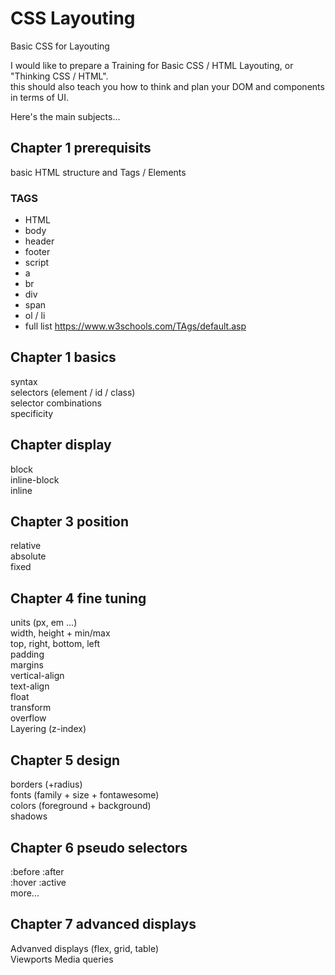 # CSS Layouting
Basic CSS for Layouting  

I would like to prepare a Training for Basic CSS / HTML Layouting, or "Thinking CSS / HTML".  
this should also teach you how to think and plan your DOM and components in terms of UI.  

Here's the main subjects...  

## Chapter 1 prerequisits 
basic HTML structure and Tags / Elements

### TAGS
* HTML
* body
* header
* footer
* script
* a
* br
* div
* span
* ol / li
* full list https://www.w3schools.com/TAgs/default.asp

## Chapter 1 basics
syntax  
selectors (element / id / class)  
selector combinations  
specificity

## Chapter display
block  
inline-block  
inline  

## Chapter 3 position
relative  
absolute  
fixed  

## Chapter 4 fine tuning
units (px, em ...)  
width, height + min/max  
top, right, bottom, left  
padding  
margins  
vertical-align  
text-align  
float  
transform  
overflow  
Layering (z-index)  

## Chapter 5 design
borders (+radius)  
fonts (family + size + fontawesome)  
colors (foreground + background)  
shadows

## Chapter 6 pseudo selectors
:before :after  
:hover :active  
more...

## Chapter 7 advanced displays
Advanved displays (flex, grid, table)  
Viewports
Media queries
